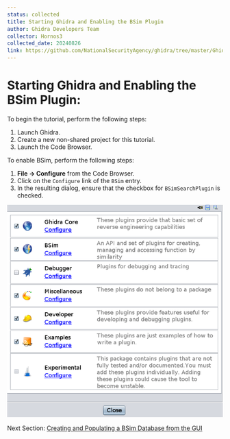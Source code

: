 ```yaml
---
status: collected
title: Starting Ghidra and Enabling the BSim Plugin 
author: Ghidra Developers Team
collector: Hornos3
collected_date: 20240826
link: https://github.com/NationalSecurityAgency/ghidra/tree/master/GhidraDocs/GhidraClass/BSim/BSimTutorial_Enabling.md
---
```


# Starting Ghidra and Enabling the BSim Plugin:

To begin the tutorial, perform the following steps:

1. Launch Ghidra.
1. Create a new non-shared project for this tutorial.
1. Launch the Code Browser.

To enable BSim, perform the following steps:

1. **File -> Configure** from the Code Browser.
1. Click on the ``Configure`` link of the ``BSim`` entry.
1. In the resulting dialog, ensure that the checkbox for ``BSimSearchPlugin`` is checked.

![configure dialog](images/configure.png)
 
 Next Section: [Creating and Populating a BSim Database from the GUI](BSimTutorial_Creating_Database_From_GUI.md)



